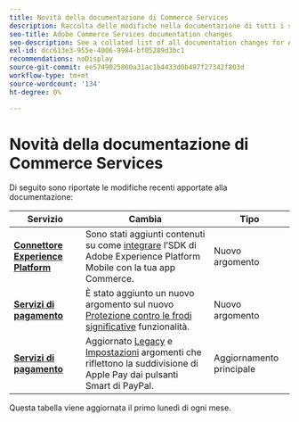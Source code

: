 ```yaml
---
title: Novità della documentazione di Commerce Services
description: Raccolta delle modifiche nella documentazione di tutti i servizi Commerce
seo-title: Adobe Commerce Services documentation changes
seo-description: See a collated list of all documentation changes for Adobe Commerce Services and integration services.
exl-id: dcc613e3-955e-4006-9984-bf05289d3bc1
recommendations: noDisplay
source-git-commit: ee5749025860a31ac1b4433d0b497f27342f803d
workflow-type: tm+mt
source-wordcount: '134'
ht-degree: 0%

---
```


# Novità della documentazione di Commerce Services

Di seguito sono riportate le modifiche recenti apportate alla documentazione:

| Servizio | Cambia | Tipo |
| -- | -- | -- |
| [**Connettore Experience Platform**](../experience-platform-connector/overview.md) | Sono stati aggiunti contenuti su come [integrare](https://experienceleague.adobe.com/docs/commerce-merchant-services/experience-platform-connector/fundamentals/mobile-sdk-epc.html) l’SDK di Adobe Experience Platform Mobile con la tua app Commerce. | Nuovo argomento |
| [**Servizi di pagamento**](../payment-services/guide-overview.md) | È stato aggiunto un nuovo argomento sul nuovo [Protezione contro le frodi significative](https://experienceleague.adobe.com/docs/commerce-merchant-services/payment-services/security-compliance/fraud-protection.html#security-compliance) funzionalità. | Nuovo argomento |
| [**Servizi di pagamento**](../payment-services/guide-overview.md) | Aggiornato [Legacy](https://experienceleague.adobe.com/docs/commerce-merchant-services/payment-services/configure/configure-admin.html#configure) e [Impostazioni](https://experienceleague.adobe.com/docs/commerce-merchant-services/payment-services/configure/settings.html?lang=en#apple-pay) argomenti che riflettono la suddivisione di Apple Pay dai pulsanti Smart di PayPal. | Aggiornamento principale |

Questa tabella viene aggiornata il primo lunedì di ogni mese.
